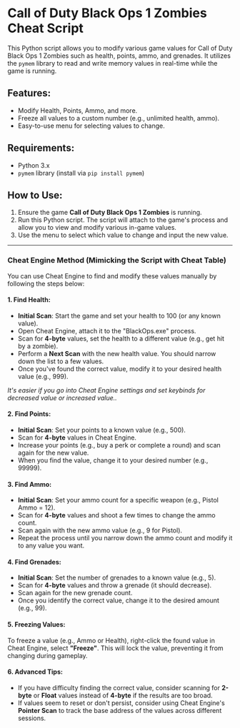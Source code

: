 # Call of Duty Black Ops 1 Zombies Cheat Script

This Python script allows you to modify various game values for Call of Duty Black Ops 1 Zombies such as health, points, ammo, and grenades. It utilizes the `pymem` library to read and write memory values in real-time while the game is running.

## Features:
- Modify Health, Points, Ammo, and more.
- Freeze all values to a custom number (e.g., unlimited health, ammo).
- Easy-to-use menu for selecting values to change.

## Requirements:
- Python 3.x
- `pymem` library (install via `pip install pymem`)

## How to Use:
1. Ensure the game **Call of Duty Black Ops 1 Zombies** is running.
2. Run this Python script. The script will attach to the game's process and allow you to view and modify various in-game values.
3. Use the menu to select which value to change and input the new value.

---

### Cheat Engine Method (Mimicking the Script with Cheat Table)

You can use Cheat Engine to find and modify these values manually by following the steps below:

#### 1. **Find Health**:
   - **Initial Scan**: Start the game and set your health to 100 (or any known value).
   - Open Cheat Engine, attach it to the "BlackOps.exe" process.
   - Scan for **4-byte** values, set the health to a different value (e.g., get hit by a zombie).
   - Perform a **Next Scan** with the new health value. You should narrow down the list to a few values.
   - Once you've found the correct value, modify it to your desired health value (e.g., 999).

*It's easier if you go into Cheat Engine settings and set keybinds for decreased value or increased value..*

#### 2. **Find Points**:
   - **Initial Scan**: Set your points to a known value (e.g., 500).
   - Scan for **4-byte** values in Cheat Engine.
   - Increase your points (e.g., buy a perk or complete a round) and scan again for the new value.
   - When you find the value, change it to your desired number (e.g., 99999).

#### 3. **Find Ammo**:
   - **Initial Scan**: Set your ammo count for a specific weapon (e.g., Pistol Ammo = 12).
   - Scan for **4-byte** values and shoot a few times to change the ammo count.
   - Scan again with the new ammo value (e.g., 9 for Pistol).
   - Repeat the process until you narrow down the ammo count and modify it to any value you want.

#### 4. **Find Grenades**:
   - **Initial Scan**: Set the number of grenades to a known value (e.g., 5).
   - Scan for **4-byte** values and throw a grenade (it should decrease).
   - Scan again for the new grenade count.
   - Once you identify the correct value, change it to the desired amount (e.g., 99).

#### 5. **Freezing Values**:
   To freeze a value (e.g., Ammo or Health), right-click the found value in Cheat Engine, select **"Freeze"**. This will lock the value, preventing it from changing during gameplay.

#### 6. **Advanced Tips**:
   - If you have difficulty finding the correct value, consider scanning for **2-byte** or **Float** values instead of **4-byte** if the results are too broad.
   - If values seem to reset or don't persist, consider using Cheat Engine's **Pointer Scan** to track the base address of the values across different sessions.


